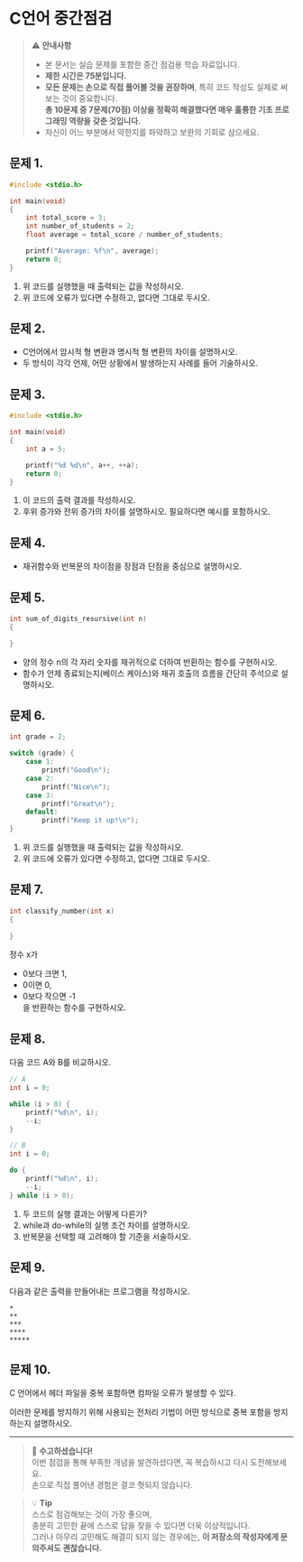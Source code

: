 # C언어 중간점검

> ⚠️ **안내사항**  
> - 본 문서는 실습 문제를 포함한 중간 점검용 학습 자료입니다.  
> - **제한 시간은 75분입니다.**  
> - **모든 문제는 손으로 직접 풀어볼 것을 권장하며**, 특히 코드 작성도 실제로 써보는 것이 중요합니다.  
>   **총 10문제 중 7문제(70점) 이상을 정확히 해결했다면 매우 훌륭한 기초 프로그래밍 역량을 갖춘 것입니다.**  
> - 자신이 어느 부분에서 약한지를 파악하고 보완의 기회로 삼으세요.

## 문제 1.

```c
#include <stdio.h>

int main(void) 
{
    int total_score = 3;
    int number_of_students = 2;
    float average = total_score / number_of_students;

    printf("Average: %f\n", average);
    return 0;
}
```

1. 위 코드를 실행했을 때 출력되는 값을 작성하시오.  
2. 위 코드에 오류가 있다면 수정하고, 없다면 그대로 두시오.

## 문제 2.

- C언어에서 암시적 형 변환과 명시적 형 변환의 차이를 설명하시오.  
- 두 방식이 각각 언제, 어떤 상황에서 발생하는지 사례를 들어 기술하시오.

## 문제 3.

```c
#include <stdio.h>

int main(void) 
{
    int a = 5;

    printf("%d %d\n", a++, ++a);
    return 0;
}
```

1. 이 코드의 출력 결과를 작성하시오.  
2. 후위 증가와 전위 증가의 차이를 설명하시오. 필요하다면 예시를 포함하시오.

## 문제 4.

- 재귀함수와 반복문의 차이점을 장점과 단점을 중심으로 설명하시오.

## 문제 5.

```c
int sum_of_digits_resursive(int n)
{

}
```

- 양의 정수 n의 각 자리 숫자를 재귀적으로 더하여 반환하는 함수를 구현하시오.  
- 함수가 언제 종료되는지(베이스 케이스)와 재귀 호출의 흐름을 간단히 주석으로 설명하시오.  

## 문제 6.

```c
int grade = 2;

switch (grade) {
    case 1:
        printf("Good\n");
    case 2:
        printf("Nice\n");
    case 3:
        printf("Great\n");
    default:
        printf("Keep it up!\n");
}
```

1. 위 코드를 실행했을 때 출력되는 값을 작성하시오.  
2. 위 코드에 오류가 있다면 수정하고, 없다면 그대로 두시오.

## 문제 7.

```c
int classify_number(int x)
{
    
}
```

정수 x가  
- 0보다 크면 1,  
- 0이면 0,  
- 0보다 작으면 -1  
을 반환하는 함수를 구현하시오.

## 문제 8.

다음 코드 A와 B를 비교하시오.

```c
// A
int i = 0;

while (i > 0) {
    printf("%d\n", i);
    --i;
}
```

```c
// B
int i = 0;

do {
    printf("%d\n", i);
    --i;
} while (i > 0);
```

1. 두 코드의 실행 결과는 어떻게 다른가?  
2. while과 do-while의 실행 조건 차이를 설명하시오.  
3. 반복문을 선택할 때 고려해야 할 기준을 서술하시오.

## 문제 9.

다음과 같은 출력을 만들어내는 프로그램을 작성하시오.

```
*
**
***
****
*****
```

## 문제 10.

C 언어에서 헤더 파일을 중복 포함하면 컴파일 오류가 발생할 수 있다.

이러한 문제를 방지하기 위해 사용되는 전처리 기법이 어떤 방식으로 중복 포함을 방지하는지 설명하시오.

---

> 🎉 **수고하셨습니다!**  
> 이번 점검을 통해 부족한 개념을 발견하셨다면, 꼭 복습하시고 다시 도전해보세요.  
> 손으로 직접 풀어낸 경험은 결코 헛되지 않습니다.

> 💡 **Tip**  
> 스스로 점검해보는 것이 가장 좋으며,  
> 충분히 고민한 끝에 스스로 답을 찾을 수 있다면 더욱 이상적입니다.  
> 그러나 아무리 고민해도 해결이 되지 않는 경우에는, **이 저장소의 작성자에게 문의주셔도 괜찮습니다.**  